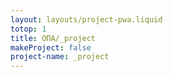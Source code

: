 ```yaml
---
layout: layouts/project-pwa.liquid
totop: 1
title: ОПА/_project
makeProject: false
project-name: _project
---
```

